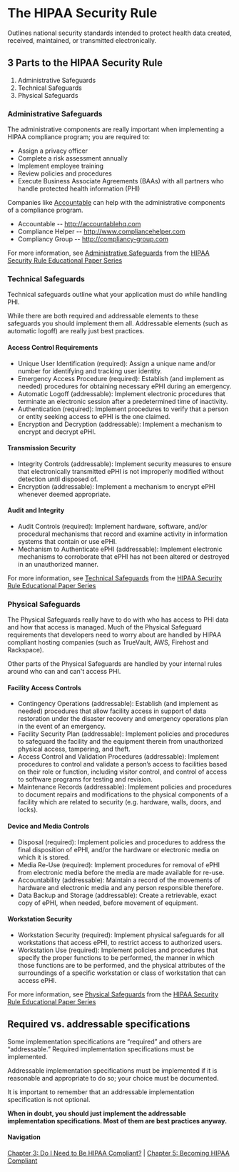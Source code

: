 # The HIPAA Security Rule

Outlines national security standards intended to protect health data created, received, maintained, or transmitted electronically.

## 3 Parts to the HIPAA Security Rule

1. Administrative Safeguards
2. Technical Safeguards
3. Physical Safeguards

### Administrative Safeguards

The administrative components are really important when implementing a HIPAA compliance program; you are required to:

+ Assign a privacy officer
+ Complete a risk assessment annually
+ Implement employee training
+ Review policies and procedures
+ Execute Business Associate Agreements (BAAs) with all partners who handle protected health information (PHI)

Companies like [Accountable](http://accountablehq.com) can help with the administrative components of a compliance program.

+ Accountable -- http://accountablehq.com
+ Compliance Helper -- http://www.compliancehelper.com
+ Compliancy Group -- http://compliancy-group.com
 
For more information, see [Administrative Safeguards](http://www.hhs.gov/ocr/privacy/hipaa/administrative/securityrule/adminsafeguards.pdf) from the [HIPAA Security Rule Educational Paper Series](http://www.hhs.gov/ocr/privacy/hipaa/administrative/securityrule/securityruleguidance.html)


### Technical Safeguards

Technical safeguards outline what your application must do while handling PHI. 

While there are both required and addressable elements to these safeguards you should implement them all. Addressable elements (such as automatic logoff) are really just best practices. 

#### Access Control Requirements

+ Unique User Identification (required): Assign a unique name and/or number for identifying and tracking user identity.
+ Emergency Access Procedure (required): Establish (and implement as needed) procedures for obtaining necessary ePHI during an emergency.
+ Automatic Logoff (addressable): Implement electronic procedures that terminate an electronic session after a predetermined time of inactivity.
+ Authentication (required): Implement procedures to verify that a person or entity seeking access to ePHI is the one claimed.
+ Encryption and Decryption (addressable): Implement a mechanism to encrypt and decrypt ePHI.

#### Transmission Security

+ Integrity Controls (addressable): Implement security measures to ensure that electronically transmitted ePHI is not improperly modified without detection until disposed of.
+ Encryption (addressable): Implement a mechanism to encrypt ePHI whenever deemed appropriate.

#### Audit and Integrity 

+ Audit Controls (required): Implement hardware, software, and/or procedural mechanisms that record and examine activity in information systems that contain or use ePHI.
+ Mechanism to Authenticate ePHI (addressable): Implement electronic mechanisms to corroborate that ePHI has not been altered or destroyed in an unauthorized manner.

For more information, see [Technical Safeguards](https://www.hhs.gov/sites/default/files/ocr/privacy/hipaa/administrative/securityrule/techsafeguards.pdf?language=es) from the [HIPAA Security Rule Educational Paper Series](http://www.hhs.gov/ocr/privacy/hipaa/administrative/securityrule/securityruleguidance.html)

### Physical Safeguards

The Physical Safeguards really have to do with who has access to PHI data and how that access is managed. Much of the Physical Safeguard requirements that developers need to worry about are handled by HIPAA compliant hosting companies (such as TrueVault, AWS, Firehost and Rackspace).

Other parts of the Physical Safeguards are handled by your internal rules around who can and can't access PHI. 

#### Facility Access Controls

+ Contingency Operations (addressable): Establish (and implement as needed) procedures that allow facility access in support of data restoration under the disaster recovery and emergency operations plan in the event of an emergency.
+ Facility Security Plan (addressable): Implement policies and procedures to safeguard the facility and the equipment therein from unauthorized physical access, tampering, and theft.
+ Access Control and Validation Procedures (addressable): Implement procedures to control and validate a person’s access to facilities based on their role or function, including visitor control, and control of access to software programs for testing and revision.
+ Maintenance Records (addressable): Implement policies and procedures to document repairs and modifications to the physical components of a facility which are related to security (e.g. hardware, walls, doors, and locks).

#### Device and Media Controls

+ Disposal (required): Implement policies and procedures to address the final disposition of ePHI, and/or the hardware or electronic media on which it is stored.
+ Media Re-Use (required): Implement procedures for removal of ePHI from electronic media before the media are made available for re-use.
+ Accountability (addressable): Maintain a record of the movements of hardware and electronic media and any person responsible therefore.
+ Data Backup and Storage (addressable): Create a retrievable, exact copy of ePHI, when needed, before movement of equipment.

#### Workstation Security

+ Workstation Security (required): Implement physical safeguards for all workstations that access ePHI, to restrict access to authorized users.
+ Workstation Use (required): Implement policies and procedures that specify the proper functions to be performed, the manner in which those functions are to be performed, and the physical attributes of the surroundings of a specific workstation or class of workstation that can access ePHI.

For more information, see [Physical Safeguards](https://www.hhs.gov/sites/default/files/ocr/privacy/hipaa/administrative/securityrule/physsafeguards.pdf?language=es) from the [HIPAA Security Rule Educational Paper Series](http://www.hhs.gov/ocr/privacy/hipaa/administrative/securityrule/securityruleguidance.html)

## Required vs. addressable specifications

Some implementation specifications are “required” and others are “addressable.” Required implementation specifications must be implemented. 

Addressable implementation specifications must be implemented if it is reasonable and appropriate to do so; your choice must be documented.

It is important to remember that an addressable implementation specification is not optional. 

**When in doubt, you should just implement the addressable implementation specifications. Most of them are best practices anyway.**

#### Navigation

[Chapter 3: Do I Need to Be HIPAA Compliant?](https://github.com/truevault/hipaa-compliance-developers-guide/blob/master/03%20Do%20I%20Need%20to%20Be%20HIPAA%20Compliant%3F.md) | [Chapter 5: Becoming HIPAA Compliant](https://github.com/truevault/hipaa-compliance-developers-guide/blob/master/05%20Becoming%20HIPAA%20Compliant.md)
